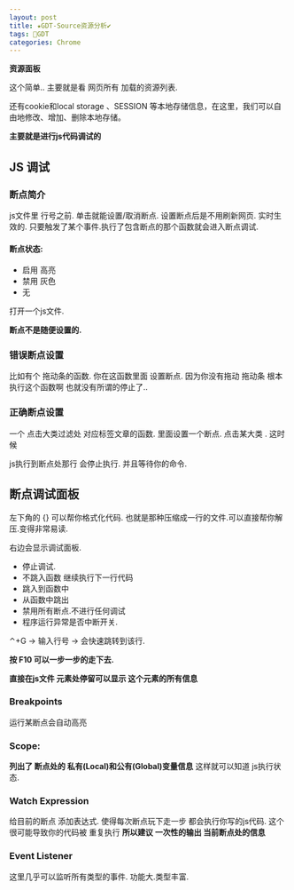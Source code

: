 ```yaml
---
layout: post
title: ★GDT-Source资源分析✔︎
tags: 💯GDT
categories: Chrome
---
```


**资源面板**

这个简单.. 
主要就是看 网页所有 加载的资源列表.

还有cookie和local storage 、SESSION 等本地存储信息，在这里，我们可以自由地修改、增加、删除本地存储。



**主要就是进行js代码调试的**






## JS 调试


### 断点简介
js文件里 行号之前. 单击就能设置/取消断点.
设置断点后是不用刷新网页. 实时生效的. 
只要触发了某个事件.执行了包含断点的那个函数就会进入断点调试.


#### 断点状态:
- 启用 高亮
- 禁用 灰色
- 无






打开一个js文件.



**断点不是随便设置的.**


### 错误断点设置
比如有个 拖动条的函数. 
你在这函数里面 设置断点.
因为你没有拖动 拖动条 根本执行这个函数啊 也就没有所谓的停止了..



### 正确断点设置
 一个 点击大类过滤处 对应标签文章的函数.
里面设置一个断点. 
点击某大类 . 这时候





js执行到断点处那行  会停止执行. 并且等待你的命令.










## 断点调试面板

左下角的 {} 可以帮你格式化代码.
也就是那种压缩成一行的文件.可以直接帮你解压.变得非常易读.


右边会显示调试面板.
- 停止调试.
- 不跳入函数 继续执行下一行代码
- 跳入到函数中
- 从函数中跳出
- 禁用所有断点.不进行任何调试
- 程序运行异常是否中断开关.













⌃+G → 输入行号 → 会快速跳转到该行.
















**按 F10 可以一步一步的走下去.**

**直接在js文件 元素处停留可以显示 这个元素的所有信息**







### Breakpoints
运行某断点会自动高亮






### Scope:
**列出了 断点处的 私有(Local)和公有(Global)变量信息**
这样就可以知道 js执行状态.




### Watch Expression
给目前的断点 添加表达式.
使得每次断点玩下走一步 都会执行你写的js代码.
这个 很可能导致你的代码被 重复执行 
**所以建议 一次性的输出 当前断点处的信息**







### Event Listener
这里几乎可以监听所有类型的事件. 功能大.类型丰富.























